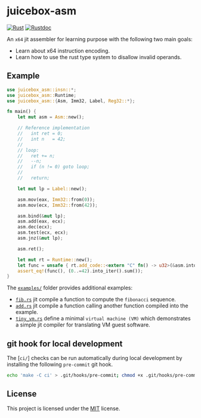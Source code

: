 # juicebox-asm

[![Rust][wf-badge]][wf-output] [![Rustdoc][doc-badge]][doc-html]

[wf-output]: https://github.com/johannst/juicebox-asm/actions/workflows/tests.yml
[wf-badge]: https://github.com/johannst/juicebox-asm/actions/workflows/tests.yml/badge.svg
[doc-html]: https://johannst.github.io/juicebox-asm
[doc-badge]: https://img.shields.io/badge/juicebox__asm-rustdoc-blue.svg?style=flat&logo=rust

An `x64` jit assembler for learning purpose with the following two main goals:

- Learn about x64 instruction encoding.
- Learn how to use the rust type system to disallow invalid operands.

## Example

```rust
use juicebox_asm::insn::*;
use juicebox_asm::Runtime;
use juicebox_asm::{Asm, Imm32, Label, Reg32::*};

fn main() {
    let mut asm = Asm::new();

    // Reference implementation
    //   int ret = 0;
    //   int n   = 42;
    //
    // loop:
    //   ret += n;
    //   --n;
    //   if (n != 0) goto loop;
    //
    //   return;

    let mut lp = Label::new();

    asm.mov(eax, Imm32::from(0));
    asm.mov(ecx, Imm32::from(42));

    asm.bind(&mut lp);
    asm.add(eax, ecx);
    asm.dec(ecx);
    asm.test(ecx, ecx);
    asm.jnz(&mut lp);

    asm.ret();

    let mut rt = Runtime::new();
    let func = unsafe { rt.add_code::<extern "C" fn() -> u32>(&asm.into_code()) };
    assert_eq!(func(), (0..=42).into_iter().sum());
}
```

The [`examples/`](examples/) folder provides additional examples:

- [`fib.rs`](examples/fib.rs) jit compile a function to compute the `fibonacci` sequence.
- [`add.rs`](examples/add.rs) jit compile a function calling another function compiled into the example.
- [`tiny_vm.rs`](examples/tiny_vm.rs) define a minimal `virtual machine (VM)` which demonstrates a simple jit compiler for translating VM guest software.

## git hook for local development

The [`ci/`] checks can be run automatically during local development by
installing the following `pre-commit` git hook.
```sh
echo 'make -C ci' > .git/hooks/pre-commit; chmod +x .git/hooks/pre-commit
```

## License
This project is licensed under the [MIT](LICENSE) license.

